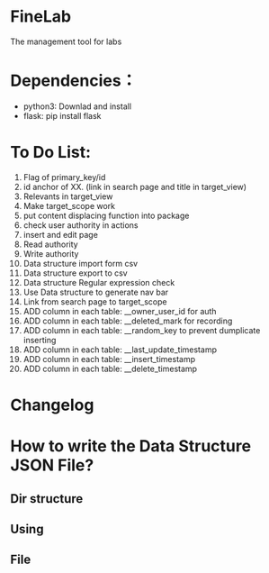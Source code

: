 # FineLab
The management tool for labs


# Dependencies： 
* python3: Downlad and install
* flask: pip install flask



# To Do List:
1.  Flag of primary_key/id
2.  id anchor of XX. (link in search page and title in target_view)
3.  Relevants in target_view
4.  Make target_scope work
5.  put content displacing function into package
6.  check user authority in actions
7.  insert and edit page
8.  Read authority
9.  Write authority
10. Data structure import form csv
11. Data structure export to csv
12. Data structure Regular expression check
13. Use Data structure to generate nav bar
14. Link from search page to target_scope 
15. ADD column in each table: __owner_user_id              for auth
16. ADD column in each table: __deleted_mark               for recording
17. ADD column in each table: __random_key                 to prevent dumplicate inserting 
18. ADD column in each table: __last_update_timestamp      
19. ADD column in each table: __insert_timestamp 
20. ADD column in each table: __delete_timestamp
   
# Changelog




# How to write the Data Structure JSON File?
## Dir structure

## Using

## File
